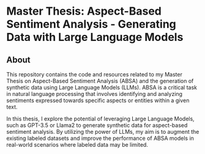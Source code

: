 # Master Thesis: Aspect-Based Sentiment Analysis - Generating Data with Large Language Models

## About

This repository contains the code and resources related to my Master Thesis on Aspect-Based Sentiment Analysis (ABSA) and the generation of synthetic data using Large Language Models (LLMs). ABSA is a critical task in natural language processing that involves identifying and analyzing sentiments expressed towards specific aspects or entities within a given text.

In this thesis, I explore the potential of leveraging Large Language Models, such as GPT-3.5 or Llama2 to generate synthetic data for aspect-based sentiment analysis. By utilizing the power of LLMs, my aim is to augment the existing labeled datasets and improve the performance of ABSA models in real-world scenarios where labeled data may be limited.



